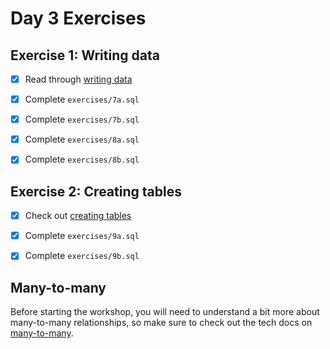 # Day 3 Exercises

## Exercise 1: Writing data

- [x] Read through
      [writing data](https://tech-docs.corndel.com/sql/writing-data.html)

- [x] Complete `exercises/7a.sql`

- [x] Complete `exercises/7b.sql`

- [x] Complete `exercises/8a.sql`

- [x] Complete `exercises/8b.sql`

## Exercise 2: Creating tables

- [x] Check out
      [creating tables](https://tech-docs.corndel.com/sql/creating-tables.html)

- [x] Complete `exercises/9a.sql`

- [x] Complete `exercises/9b.sql`

## Many-to-many

Before starting the workshop, you will need to understand a bit more about
many-to-many relationships, so make sure to check out the tech docs on
[many-to-many](https://tech-docs.corndel.com/sql/many-to-many.html).
